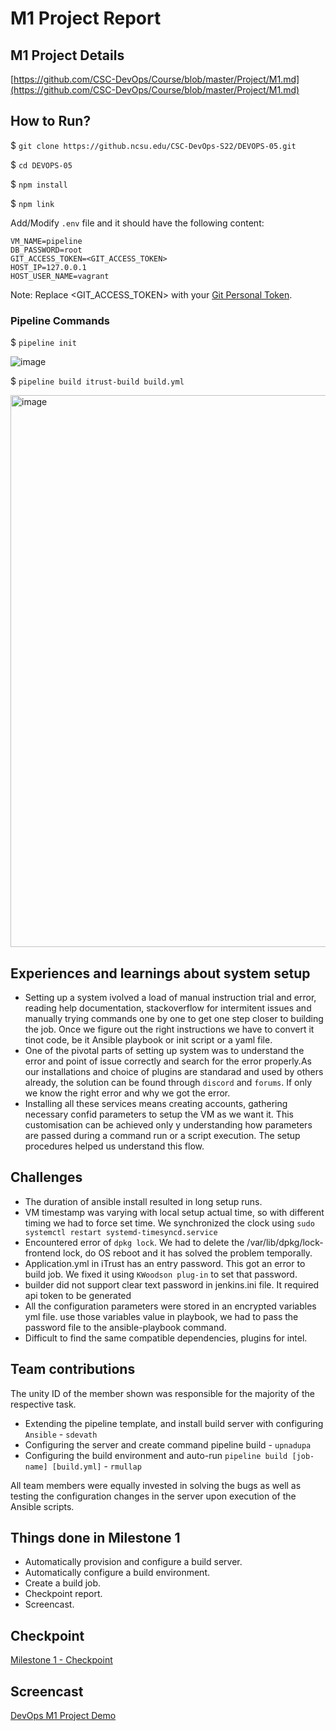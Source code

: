 # M1 Project Report

## M1 Project Details

[https://github.com/CSC-DevOps/Course/blob/master/Project/M1.md](https://github.com/CSC-DevOps/Course/blob/master/Project/M1.md)

## How to Run?

$ `git clone https://github.ncsu.edu/CSC-DevOps-S22/DEVOPS-05.git`

$ `cd DEVOPS-05`

$ `npm install`

$ `npm link`

Add/Modify `.env` file and it should have the following content:
```
VM_NAME=pipeline
DB_PASSWORD=root
GIT_ACCESS_TOKEN=<GIT_ACCESS_TOKEN>
HOST_IP=127.0.0.1
HOST_USER_NAME=vagrant
```

Note: Replace <GIT_ACCESS_TOKEN> with your [Git Personal Token](https://docs.github.com/en/authentication/keeping-your-account-and-data-secure/creating-a-personal-access-token).

### Pipeline Commands 

$ `pipeline init`

![image](https://media.github.ncsu.edu/user/22503/files/29ef4db5-da92-45b0-9642-641b5d965ad5)

$ `pipeline build itrust-build build.yml`

<img width="883" alt="image" src="https://media.github.ncsu.edu/user/22503/files/fdd392b7-3bb6-47de-bb61-a685369692f4">

## Experiences and learnings about system setup

- Setting up a system ivolved a load of manual instruction trial and error,  reading help documentation, stackoverflow for intermitent issues and manually trying commands one by one to get one step closer to building the job. Once we figure out the right instructions we have to convert it tinot code, be it Ansible playbook or init script or a yaml file. 
- One of the pivotal parts of setting up system was to understand the error and point of issue correctly and search for the error properly.As our installations and choice of plugins are standarad and used by others already, the solution can be found through `discord` and `forums`. If only we know the right error and why we got the error.
- Installing all these services means creating accounts, gathering necessary confid parameters to setup the VM as we want it. This customisation can be achieved only y understanding how parameters are passed during a command run or a script execution. The setup procedures helped us understand this flow.

## Challenges

- The duration of ansible install resulted in long setup runs. 
- VM timestamp was varying with local setup actual time, so with different timing we had to force set time. We synchronized the clock using `sudo systemctl restart systemd-timesyncd.service`
- Encountered error of `dpkg lock`. We had to delete the /var/lib/dpkg/lock-frontend lock, do OS reboot and it has solved the problem temporally.
- Application.yml in iTrust has an entry password. This got an error to build job. We fixed it using `KWoodson plug-in` to set that password.
- builder did not support clear text password in jenkins.ini file. It required api token to be generated
- All the configuration parameters were stored in an encrypted variables yml file. use those variables value in playbook, we had to pass the password file to the ansible-playbook command.
- Difficult to find the same compatible dependencies, plugins for intel.

## Team contributions

The unity ID of the member shown was responsible for the majority of the respective task.
* Extending the pipeline template, and install build server with configuring `Ansible` - `sdevath`
* Configuring the server and create command pipeline build - `upnadupa`
* Configuring the build environment and auto-run `pipeline build [job-name] [build.yml]` - `rmullap`

All team members were equally invested in solving the bugs as well as testing the configuration changes in the server upon execution of the Ansible scripts.

## Things done in Milestone 1

* Automatically provision and configure a build server.
* Automatically configure a build environment.
* Create a build job.
* Checkpoint report.
* Screencast.


## Checkpoint

[Milestone 1 - Checkpoint](https://github.ncsu.edu/CSC-DevOps-S22/DEVOPS-05/blob/main/CHECKPOINT-M1.md)

## Screencast

[DevOps M1 Project Demo](https://www.youtube.com/watch?v=6dVtX6EOI1I)
